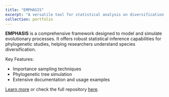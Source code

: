 ```yaml
---
title: "EMPHASIS"
excerpt: "A versatile tool for statistical analysis on diversification processes  <br/><img src='https://raw.githubusercontent.com/franciscorichter/emphasis/main/emphasis_logo_circ.png' style='width: 500px; height: 500px;'>"
collection: portfolio
---
```


**EMPHASIS** is a comprehensive framework designed to model and simulate evolutionary processes. It offers robust statistical inference capabilities for phylogenetic studies, helping researchers understand species diversification. 

Key Features:
- Importance sampling techniques
- Phylogenetic tree simulation
- Extensive documentation and usage examples

[Learn more](https://github.com/franciscorichter/emphasis) or check the full repository [here](https://github.com/franciscorichter/emphasis).
